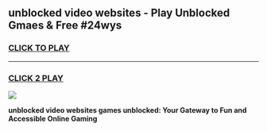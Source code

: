 
## unblocked video websites - Play Unblocked Gmaes & Free #24wys
<h3>
<a href="https://news.freeplayer.one?title=unblocked_video_websites&ref=03M">CLICK TO PLAY</a></h3>
<hr>

<h3>
<a href="https://news.freeplayer.one?title=unblocked_video_websites&ref=03M">CLICK 2 PLAY</a>
  
</h3>

<a href="https://news.freeplayer.one?title=unblocked_video_websites&ref=03M"><img src="https://clearcache.store/games.png"></a>


**unblocked video websites games unblocked: Your Gateway to Fun and Accessible Online Gaming**
